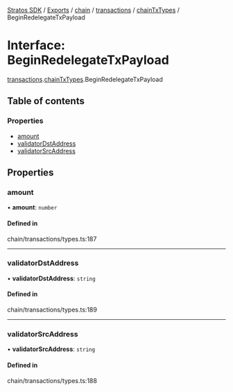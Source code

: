 [Stratos SDK](../README.md) / [Exports](../modules.md) / [chain](../modules/chain.md) / [transactions](../modules/chain.transactions.md) / [chainTxTypes](../modules/chain.transactions.chainTxTypes.md) / BeginRedelegateTxPayload

# Interface: BeginRedelegateTxPayload

[transactions](../modules/chain.transactions.md).[chainTxTypes](../modules/chain.transactions.chainTxTypes.md).BeginRedelegateTxPayload

## Table of contents

### Properties

- [amount](chain.transactions.chainTxTypes.BeginRedelegateTxPayload.md#amount)
- [validatorDstAddress](chain.transactions.chainTxTypes.BeginRedelegateTxPayload.md#validatordstaddress)
- [validatorSrcAddress](chain.transactions.chainTxTypes.BeginRedelegateTxPayload.md#validatorsrcaddress)

## Properties

### amount

• **amount**: `number`

#### Defined in

chain/transactions/types.ts:187

___

### validatorDstAddress

• **validatorDstAddress**: `string`

#### Defined in

chain/transactions/types.ts:189

___

### validatorSrcAddress

• **validatorSrcAddress**: `string`

#### Defined in

chain/transactions/types.ts:188
